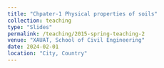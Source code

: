 ```yaml
---
title: "Chpater-1 Physical properties of soils"
collection: teaching
type: "Slides"
permalink: /teaching/2015-spring-teaching-2
venue: "XAUAT, School of Civil Engineering"
date: 2024-02-01
location: "City, Country"
---
```

